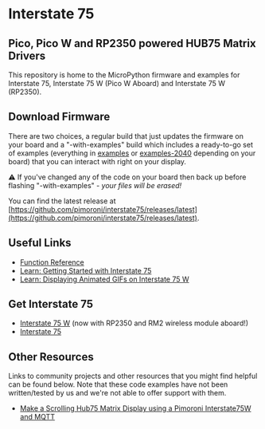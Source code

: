 # Interstate 75
## Pico, Pico W and RP2350 powered HUB75 Matrix Drivers

This repository is home to the MicroPython firmware and examples for
Interstate 75, Interstate 75 W (Pico W Aboard) and Interstate 75 W (RP2350).

## Download Firmware

There are two choices, a regular build that just updates the firmware on
your board and a "-with-examples" build which includes a ready-to-go set
of examples (everything in [examples](examples) or [examples-2040](examples-2040)
depending on your board) that you can interact with right on your display.

:warning: If you've changed any of the code on your board then back up before flashing "-with-examples" - *your files will be erased!*

You can find the latest release at [https://github.com/pimoroni/interstate75/releases/latest](https://github.com/pimoroni/interstate75/releases/latest).

## Useful Links

* [Function Reference](docs/README.md)
* [Learn: Getting Started with Interstate 75](https://learn.pimoroni.com/article/getting-started-with-interstate-75)
* [Learn: Displaying Animated GIFs on Interstate 75 W](https://learn.pimoroni.com/article/gifs-and-interstate-75-w)

## Get Interstate 75

* [Interstate 75 W](https://shop.pimoroni.com/products/interstate-75-w) (now with RP2350 and RM2 wireless module aboard!)
* [Interstate 75](https://shop.pimoroni.com/products/interstate-75)

## Other Resources

Links to community projects and other resources that you might find helpful can be found below. Note that these code examples have not been written/tested by us and we're not able to offer support with them.

* [Make a Scrolling Hub75 Matrix Display using a Pimoroni Interstate75W and MQTT](https://www.digitalurban.org/blog/2024/07/12/creating-an-scrolling-hub75-matrix-display-with-pimoroni-interstate75w-and-mqtt/)


